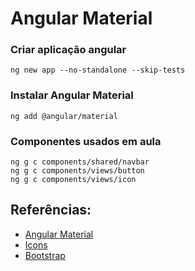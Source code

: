 # Angular Material

### Criar aplicação angular
    ng new app --no-standalone --skip-tests

### Instalar Angular Material
    ng add @angular/material

### Componentes usados em aula
    ng g c components/shared/navbar
    ng g c components/views/button
    ng g c components/views/icon

## Referências:
- [Angular Material](https://material.angular.io/)
- [Icons](https://www.angularjswiki.com/angular/angular-material-icons-list-mat-icon-list/#mat-icon-list-category-images)
- [Bootstrap](https://getbootstrap.com/docs/5.0/getting-started/introduction/)